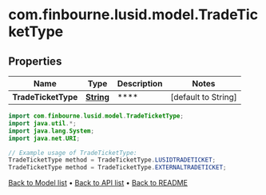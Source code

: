 # com.finbourne.lusid.model.TradeTicketType

## Properties

Name | Type | Description | Notes
------------ | ------------- | ------------- | -------------
**TradeTicketType** | [**String**](.md) | **** | [default to String]

```java
import com.finbourne.lusid.model.TradeTicketType;
import java.util.*;
import java.lang.System;
import java.net.URI;

// Example usage of TradeTicketType:
TradeTicketType method = TradeTicketType.LUSIDTRADETICKET;
TradeTicketType method = TradeTicketType.EXTERNALTRADETICKET;
```


[Back to Model list](../README.md#documentation-for-models) &#8226; [Back to API list](../README.md#documentation-for-api-endpoints) &#8226; [Back to README](../README.md)
